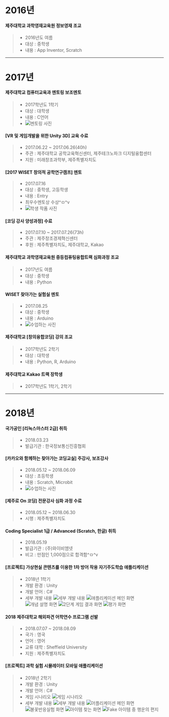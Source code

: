 # 2016년

#### 제주대학교 과학영재교육원 정보영재 조교

> * 2016년도 여름
> * 대상 : 중학생
> * 내용 : App Inventor, Scratch

* * *

# 2017년

#### 제주대학교 컴퓨터교육과 멘토링 보조멘토

> * 2017학년도 1학기
> * 대상 : 대학생
> * 내용 : C언어
> * ![멘토링 사진](./images/IMG_2586.jpg)

#### [VR 및 게임개발을 위한 Unity 3D] 교육 수료

> * 2017.06.22 ~ 2017.06.26(40h)
> * 주관 : 제주대학교 공학교육혁신센터, 제주테크노파크 디지털융합센터
> * 지원 : 미래창조과학부, 제주특별자치도

#### [2017 WISET 창의적 공학연구캠프] 멘토

> * 2017.07.16
> * 대상 : 중학생, 고등학생
> * 내용 : Entry
> * 최우수멘토상 수상^ㅁ^v
> * ![학생 작품 사진](./images/IMG_5591.jpg)

#### [코딩 강사 양성과정] 수료

> * 2017.07.10 ~ 2017.07.26(73h)
> * 주관 : 제주창조경제혁신센터
> * 후원 : 제주특별자치도, 제주대학교, Kakao

#### 제주대학교 과학영재교육원 중등컴퓨팅융합트랙 심화과정 조교

> * 2017년도 여름
> * 대상 : 중학생
> * 내용 : Python

#### WISET 찾아가는 실험실 멘토

> * 2017.08.25
> * 대상 : 중학생
> * 내용 : Arduino
> * ![수업하는 사진](./images/IMG_6662.jpg)

#### 제주대학교 [창의융합코딩] 강의 조교

> * 2017학년도 2학기
> * 대상 : 대학생
> * 내용 : Python, R, Arduino

#### 제주대학교 Kakao 트랙 장학생

> * 2017학년도 1학기, 2학기

* * *

# 2018년

#### 국가공인 [리눅스마스터 2급] 취득

> * 2018.03.23
> * 발급기관 : 한국정보통신진흥협회

#### [카카오와 함께하는 찾아가는 코딩교실] 주강사, 보조강사

> * 2018.05.12 ~ 2018.06.09
> * 대상 : 초등학생
> * 내용 : Scratch, Microbit
> * ![수업하는 사진](./images/IMG_4339.jpg)

#### [제주로 On 코딩] 전문강사 심화 과정 수료

> * 2018.05.12 ~ 2018.06.30
> * 시행 : 제주특별자치도

#### Coding Specialist 1급 / Advanced (Scratch, 한글) 취득

> * 2018.05.19
> * 발급기관 : (주)와이비엠넷
> * 비고 : 만점인 1,000점으로 합격함^ㅁ^v

#### [프로젝트] 가상현실 콘텐츠를 이용한 1차 방어 작용 자기주도학습 애플리케이션

> * 2018년 1학기 
> * 개발 환경 : Unity
> * 개발 언어 : C#
> * 세부 개발 내용
![세부 개발 내용](./images/1-0.png)
![애플리케이션 메인 화면](./images/1-1.png)
![개념 설명 화면](./images/1-2.png)
![2단계 게임 결과 화면](./images/1-3.png)
![평가 화면](./images/1-4.png)


#### 2018 제주대학교 해외파견 어학연수 프로그램 선발

> * 2018.07.07 ~ 2018.08.09
> * 국가 : 영국
> * 언어 : 영어
> * 교류 대학 : Sheffield University
> * 지원 : 제주특별자치도

#### [프로젝트] 과학 실험 시뮬레이터 모바일 애플리케이션

> * 2018년 2학기
> * 개발 환경 : Unity
> * 개발 언어 : C#
> * 게임 시나리오
![게임 시나리오](./images/2-2.png)
> * 세부 개발 내용
![세부 개발 내용](./images/2-0.png)
![어플리케이션 메인 화면](./images/2-1.png)
![불꽃반응실험 화면](./images/2-3.png)
![아이템 찾는 화면](./images/2-4.png)
![Fake 아이템 중 행운의 편지](./images/2-5.png)